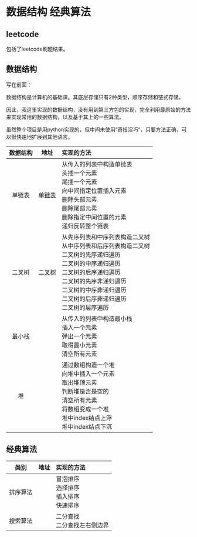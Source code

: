 # 数据结构 经典算法

## leetcode

包括了leetcode刷题结果。

## 数据结构

写在前面：

数据结构是计算机的基础课。其底层存储只有2种类型，顺序存储和链式存储。

因此，我这里实现的数据结构，没有用到第三方包的实现，完全利用最原始的方法来实现常用的数据结构，以及基于其上的一些算法。

虽然整个项目是用python实现的，但中间未使用”奇技淫巧“，只要方法正确，可以很快速地扩展到其他语言。

| 数据结构 |                             地址                             | 实现的方法                                                   |
| :------: | :----------------------------------------------------------: | :----------------------------------------------------------- |
|  单链表  | [单链表](https://github.com/z-waterking/ClassicAlgorighthms/blob/main/%E6%95%B0%E6%8D%AE%E7%BB%93%E6%9E%84/%E9%93%BE%E8%A1%A8/SingleLinkedList.py) | 从传入的列表中构造单链表<br />头插一个元素<br />尾插一个元素<br />向中间指定位置插入元素<br />删除头部元素<br />删除尾部元素<br />删除指定中间位置的元素<br />递归反转整个链表 |
|  二叉树  | [二叉树](https://github.com/z-waterking/ClassicAlgorighthms/blob/main/%E6%95%B0%E6%8D%AE%E7%BB%93%E6%9E%84/%E6%A0%91/BinaryTree.py) | 从先序列表和中序列表构造二叉树<br />从中序列表和后序列表构造二叉树<br />二叉树的先序递归遍历<br />二叉树的中序递归遍历<br />二叉树的后序递归遍历<br />二叉树的先序非递归遍历<br />二叉树的中序非递归遍历<br />二叉树的后序非递归遍历<br />二叉树的层序遍历<br /> |
|  最小栈  |                                                              | 从传入的列表中构造最小栈<br />插入一个元素<br />弹出一个元素<br />取得最小元素<br />清空所有元素 |
|    堆    |                                                              | 通过数组构造一个堆<br />向堆中插入一个元素<br />取出堆顶元素<br />判断堆是否是空的<br />清空所有元素<br />将数组变成一个堆<br />堆中index结点上浮<br />堆中index结点下沉 |

## 经典算法

|   类别   | 地址 | 实现的方法                                               |
| :------: | :--: | :------------------------------------------------------- |
| 排序算法 |      | 冒泡排序<br />选择排序<br />插入排序<br />快速排序<br /> |
| 搜索算法 |      | 二分查找<br />二分查找左右侧边界                         |